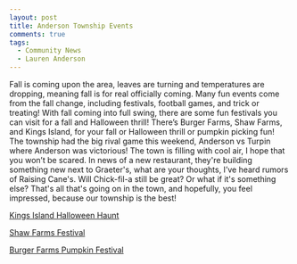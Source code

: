 ```yaml
---
layout: post
title: Anderson Township Events
comments: true
tags:
  - Community News
  - Lauren Anderson
---
```

Fall is coming upon the area, leaves are turning and temperatures are dropping, meaning fall is for real officially coming. Many fun events come from the fall change, including festivals, football games, and trick or treating! With fall coming into full swing, there are some fun festivals you can visit for a fall and Halloween thrill! There’s Burger Farms, Shaw Farms, and Kings Island, for your fall or Halloween thrill or pumpkin picking fun! The township had the big rival game this weekend, Anderson vs Turpin where Anderson was victorious! The town is filling with cool air, I hope that you won’t be scared. In news of a new restaurant, they're building something new next to Graeter's, what are your thoughts, I’ve heard rumors of Raising Cane's. Will Chick-fil-a still be great? Or what if it's something else? That's all that's going on in the town, and hopefully, you feel impressed, because our township is the best!

<a href="https://www.visitkingsisland.com/play/haunt">Kings Island Halloween Haunt</a> 


<a href="http://www.shawfarms.com">Shaw Farms Festival</a> 


<a href="https://burgerfarms.com/seasonal-events-2/">Burger Farms Pumpkin Festival</a> 
